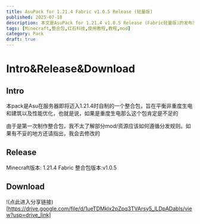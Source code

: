 ```yaml
---
title: AsuPack for 1.21.4 Fabric v1.0.5 Release (轻量版)
published: 2025-07-18
description: 本文是AsuPack for 1.21.4 v1.0.5 Release (Fabric轻量版)的发布页面，这也是我第一次做整合包
tags: [Minecraft,整合包,红石科技,使用教程,教程,mod]
category: Pack
draft: true
---
```


# Intro&Release&Download
## Intro
本pack是Asu在服务器即将迈入1.21.4时自制的一个整合包，旨在平衡非重度生电和建筑以及性能优化，也就是说，如果是重度生电那么这个包肯定是不足的

由于是第一次制作整合包，我不太了解部分mod/资源应该如何遵循分发规则。如果有不妥的地方还请指出，我会去修改的

## Release
Minecraft版本: 1.21.4 Fabric
整合包版本:v1.0.5

## Download 
!(点此进入分享链接)[https://drive.google.com/file/d/1ueTDMklx2pZpq3TVArsy5_lLDpADabls/view?usp=drive_link]

